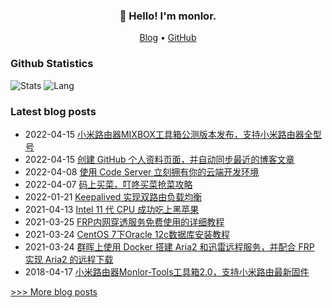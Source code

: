 
<h3 align="center">👋 Hello! I'm monlor.</h3>

<p align="center">
  <a href="https://www.monlor.com">Blog</a> •
  <a href="https://github.com/monlor">GitHub</a>
</p>

### Github Statistics

![Stats](https://github-readme-stats.vercel.app/api?username=monlor&show_icons=true&layout=compact&count_private=true&hide_title=true&theme=default&)
![Lang](https://github-readme-stats.vercel.app/api/top-langs/?username=monlor&layout=compact&count_private=true&theme=default&hide=css,html,javascript)

### Latest blog posts

- 2022-04-15 [小米路由器MIXBOX工具箱公测版本发布，支持小米路由器全型号](https://www.monlor.com/archives/59/)
- 2022-04-15 [创建 GitHub 个人资料页面，并自动同步最近的博客文章](https://www.monlor.com/archives/54/)
- 2022-04-08 [使用 Code Server 立刻拥有你的云端开发环境](https://www.monlor.com/archives/49/)
- 2022-04-07 [码上买菜，叮咚买菜抢菜攻略](https://www.monlor.com/archives/43/)
- 2022-01-21 [Keepalived 实现双路由负载均衡](https://www.monlor.com/archives/23/)
- 2021-04-13 [Intel 11 代 CPU 成功吃上黑苹果](https://www.monlor.com/archives/20/)
- 2021-03-25 [FRP内网穿透服务免费使用的详细教程](https://www.monlor.com/archives/33/)
- 2021-03-24 [CentOS 7下Oracle 12c数据库安装教程](https://www.monlor.com/archives/26/)
- 2021-03-24 [群晖上使用 Docker 搭建 Aria2 和迅雷远程服务，并配合 FRP 实现 Aria2 的远程下载](https://www.monlor.com/archives/25/)
- 2018-04-17 [小米路由器Monlor-Tools工具箱2.0，支持小米路由最新固件](https://www.monlor.com/archives/60/)

[>>> More blog posts](https://www.monlor.com/archive.html)

